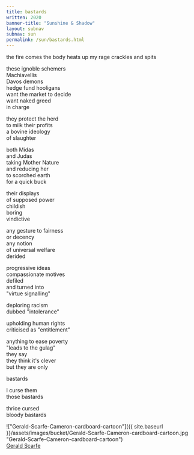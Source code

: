 ```yaml
---
title: bastards
written: 2020
banner-title: "Sunshine & Shadow" 
layout: subnav
subnav: sun
permalink: /sun/bastards.html
---
```


<div class="poem">
the fire comes  
the body heats up  
my rage crackles  
and spits  


these ignoble schemers  
Machiavellis  
Davos demons  
hedge fund hooligans  
want the market to decide  
want naked greed  
in charge


they protect the herd  
to milk their profits  
a bovine ideology  
of slaughter  


both Midas  
and Judas  
taking Mother Nature  
and reducing her  
to scorched earth  
for a quick buck  


their displays  
of supposed power  
childish  
boring  
vindictive  


any gesture to fairness  
or decency  
any notion  
of universal welfare  
derided  


progressive ideas  
compassionate motives  
defiled  
and turned into  
"virtue signalling"  


deploring racism  
dubbed "intolerance"  


upholding human rights  
criticised as "entitlement"  


anything to ease poverty  
"leads to the gulag"  
they say  
they think it's clever  
but they are only  


bastards


I curse them  
those bastards  


thrice cursed  
bloody bastards  
</div>

!["Gerald-Scarfe-Cameron-cardboard-cartoon"]({{ site.baseurl }}/assets/images/bucket/Gerald-Scarfe-Cameron-cardboard-cartoon.jpg "Gerald-Scarfe-Cameron-cardboard-cartoon")  
[Gerald Scarfe](https://www.geraldscarfe.com/)
